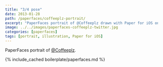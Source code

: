 ```yaml
---
title: "3/4 pose"
date: 2013-01-28
path: /paperfaces/coffeeplz-portrait/
excerpt: "PaperFaces portrait of @Coffeeplz drawn with Paper for iOS on an iPad."
image: ../../images/paperfaces-coffeeplz-twitter.jpg
categories: [paperfaces]
tags: [portrait, illustration, Paper for iOS]
---
```


PaperFaces portrait of [@Coffeeplz](https://twitter.com/Coffeeplz).

{% include_cached boilerplate/paperfaces.md %}
